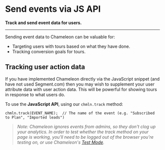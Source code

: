 # Send events via JS API

**Track and send event data for users.**

---


Sending event data to Chameleon can be valuable for:

- Targeting users with tours based on what they have done.
- Tracking conversion goals for tours.



## Tracking user action data

If you have implemented Chameleon directly via the JavaScript snippet (and have not used Segment.com) then you may wish to supplement your user attribute data with user action data. This will be powerful for showing tours in response to what users do. 



To use the **JavaScript API**, using our `chmln.track` method:

```
chmln.track(EVENT_NAME);  // The name of the event (e.g. "Subscribed to Plan", "Imported leads")
```

> *Note: Chameleon ignores events from admins, so they don't clog up your analytics. In order to test whether the track method on your page is working, you'll need to be logged out of the browser you're testing on, or use Chameleon's [Test Mode](https://intercom.help/chameleon/becoming-a-chameleon-expert/testing-analyzing-and-iterating/how-can-i-test-my-tour#test-mode).*

